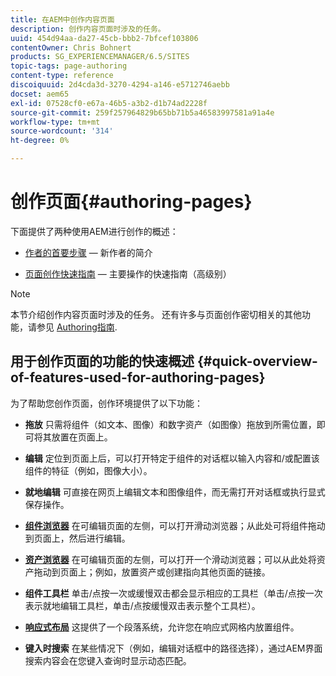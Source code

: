 ```yaml
---
title: 在AEM中创作内容页面
description: 创作内容页面时涉及的任务。
uuid: 454d94aa-da27-45cb-bbb2-7bfcef103806
contentOwner: Chris Bohnert
products: SG_EXPERIENCEMANAGER/6.5/SITES
topic-tags: page-authoring
content-type: reference
discoiquuid: 2d4cda3d-3270-4294-a146-e5712746aebb
docset: aem65
exl-id: 07528cf0-e67a-46b5-a3b2-d1b74ad2228f
source-git-commit: 259f257964829b65bb71b5a46583997581a91a4e
workflow-type: tm+mt
source-wordcount: '314'
ht-degree: 0%

---
```


# 创作页面{#authoring-pages}

下面提供了两种使用AEM进行创作的概述：

* [作者的首要步骤](/help/sites-authoring/first-steps.md)  — 新作者的简介

* [页面创作快速指南](/help/sites-authoring/qg-page-authoring.md)  — 主要操作的快速指南（高级别）

>[!NOTE]
>
>本节介绍创作内容页面时涉及的任务。 还有许多与页面创作密切相关的其他功能，请参见 [Authoring指南](/help/sites-authoring/home.md).

## 用于创作页面的功能的快速概述 {#quick-overview-of-features-used-for-authoring-pages}

为了帮助您创作页面，创作环境提供了以下功能：

* **拖放**
只需将组件（如文本、图像）和数字资产（如图像）拖放到所需位置，即可将其放置在页面上。

* **编辑**
定位到页面上后，可以打开特定于组件的对话框以输入内容和/或配置该组件的特征（例如，图像大小）。

* **就地编辑**
可直接在网页上编辑文本和图像组件，而无需打开对话框或执行显式保存操作。

* **[组件浏览器](/help/sites-authoring/author-environment-tools.md#componentsbrowsertouchoptimizedui)**
在可编辑页面的左侧，可以打开滑动浏览器；从此处可将组件拖动到页面上，然后进行编辑。

* **[资产浏览器](/help/sites-authoring/author-environment-tools.md#assetsbrowsertouchoptimizedui)**
在可编辑页面的左侧，可以打开一个滑动浏览器；可以从此处将资产拖动到页面上；例如，放置资产或创建指向其他页面的链接。

* **组件工具栏**
单击/点按一次或缓慢双击都会显示相应的工具栏（单击/点按一次表示就地编辑工具栏，单击/点按缓慢双击表示整个工具栏）。

* **[响应式布局](/help/sites-authoring/responsive-layout.md)**
这提供了一个段落系统，允许您在响应式网格内放置组件。

* **键入时搜索**
在某些情况下（例如，编辑对话框中的路径选择），通过AEM界面搜索内容会在您键入查询时显示动态匹配。
